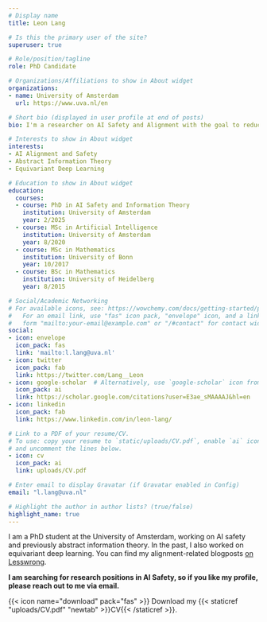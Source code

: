 ```yaml
---
# Display name
title: Leon Lang

# Is this the primary user of the site?
superuser: true

# Role/position/tagline
role: PhD Candidate

# Organizations/Affiliations to show in About widget
organizations:
- name: University of Amsterdam
  url: https://www.uva.nl/en

# Short bio (displayed in user profile at end of posts)
bio: I'm a researcher on AI Safety and Alignment with the goal to reduce catastrophic and existential risks.

# Interests to show in About widget
interests:
- AI Alignment and Safety
- Abstract Information Theory
- Equivariant Deep Learning

# Education to show in About widget
education:
  courses:
  - course: PhD in AI Safety and Information Theory
    institution: University of Amsterdam
    year: 2/2025
  - course: MSc in Artificial Intelligence
    institution: University of Amsterdam
    year: 8/2020
  - course: MSc in Mathematics
    institution: University of Bonn
    year: 10/2017
  - course: BSc in Mathematics
    institution: University of Heidelberg
    year: 8/2015

# Social/Academic Networking
# For available icons, see: https://wowchemy.com/docs/getting-started/page-builder/#icons
#   For an email link, use "fas" icon pack, "envelope" icon, and a link in the
#   form "mailto:your-email@example.com" or "/#contact" for contact widget.
social:
- icon: envelope
  icon_pack: fas
  link: 'mailto:l.lang@uva.nl'
- icon: twitter
  icon_pack: fab
  link: https://twitter.com/Lang__Leon
- icon: google-scholar  # Alternatively, use `google-scholar` icon from `ai` icon pack
  icon_pack: ai
  link: https://scholar.google.com/citations?user=E3ae_sMAAAAJ&hl=en
- icon: linkedin
  icon_pack: fab
  link: https://www.linkedin.com/in/leon-lang/

# Link to a PDF of your resume/CV.
# To use: copy your resume to `static/uploads/CV.pdf`, enable `ai` icons in `params.toml`, 
# and uncomment the lines below.
- icon: cv
  icon_pack: ai
  link: uploads/CV.pdf

# Enter email to display Gravatar (if Gravatar enabled in Config)
email: "l.lang@uva.nl"

# Highlight the author in author lists? (true/false)
highlight_name: true
---
```


I am a PhD student at the University of Amsterdam, working on AI safety and previously abstract information theory. In the past, I also worked on equivariant deep learning.
You can find my alignment-related blogposts [on Lesswrong](https://www.lesswrong.com/users/leon-lang). 

**I am searching for research positions in AI Safety, so if you like my profile, please reach out to me via email.**

{{< icon name="download" pack="fas" >}} Download my {{< staticref "uploads/CV.pdf" "newtab" >}}CV{{< /staticref >}}.
